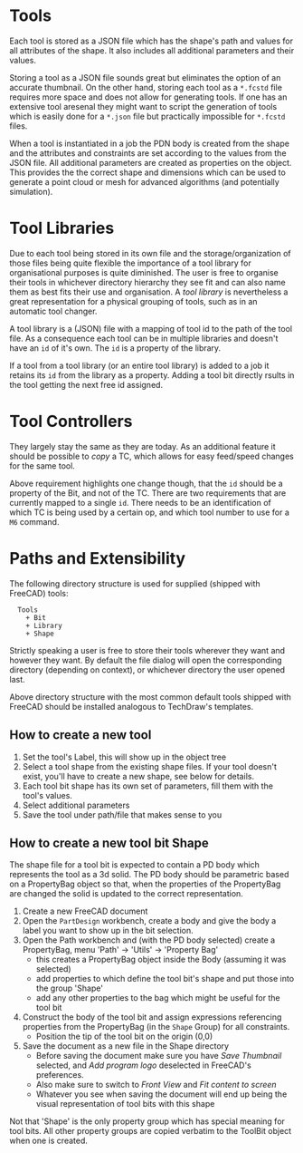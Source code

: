 # Tools

Each tool is stored as a JSON file which has the shape's path and values for all attributes of the shape.
It also includes all additional parameters and their values.

Storing a tool as a JSON file sounds great but eliminates the option of an accurate thumbnail. On the other hand,
storing each tool as a `*.fcstd` file requires more space and does not allow for generating tools. If one has an
extensive tool aresenal they might want to script the generation of tools which is easily done for a `*.json` file but
practically impossible for `*.fcstd` files.

When a tool is instantiated in a job the PDN body is created from the shape and the attributes and constraints are set
according to the values from the JSON file. All additional parameters are created as properties on the object. This
provides the the correct shape and dimensions which can be used to generate a point cloud or mesh for advanced
algorithms (and potentially simulation).

# Tool Libraries

Due to each tool being stored in its own file and the storage/organization of those files being quite flexible the
importance of a tool library for organisational purposes is quite diminished. The user is free to organise their tools
in whichever directory hierarchy they see fit and can also name them as best fits their use and organisation. A
_tool library_ is nevertheless a great representation for a physical grouping of tools, such as in an automatic tool
changer.

A tool library is a (JSON) file with a mapping of tool id to the path of the tool file. As a consequence each tool
can be in multiple libraries and doesn't have an `id` of it's own. The `id` is a property of the library.

If a tool from a tool library (or an entire tool library) is added to a job it retains its `id` from the library as a
property. Adding a tool bit directly rsults in the tool getting the next free id assigned.

# Tool Controllers

They largely stay the same as they are today. As an additional feature it should be possible to _copy_ a TC, which
allows for easy feed/speed changes for the same tool.

Above requirement highlights one change though, that the `id` should be a property of the Bit, and not of the TC.
There are two requirements that are currently mapped to a single `id`. There needs to be an identification of which
TC is being used by a certain op, and which tool number to use for a `M6` command.

# Paths and Extensibility

The following directory structure is used for supplied (shipped with FreeCAD) tools:
```
  Tools
    + Bit
    + Library
    + Shape
```

Strictly speaking a user is free to store their tools wherever they want and however they want. By default the file
dialog will open the corresponding directory (depending on context), or whichever directory the user opened last.

Above directory structure with the most common default tools shipped with FreeCAD should be installed analogous to
TechDraw's templates.

## How to create a new tool

1. Set the tool's Label, this will show up in the object tree
1. Select a tool shape from the existing shape files. If your tool doesn't exist, you'll have to create a new shape,
   see below for details.
1. Each tool bit shape has its own set of parameters, fill them with the tool's values.
1. Select additional parameters
1. Save the tool under path/file that makes sense to you


## How to create a new tool bit Shape

The shape file for a tool bit is expected to contain a PD body which represents the tool as a 3d solid. The PD body
should be parametric based on a PropertyBag object so that, when the properties of the PropertyBag are changed the
solid is updated to the correct representation.

1. Create a new FreeCAD document
1. Open the `PartDesign` workbench, create a body and give the body a label you want to show up in the bit selection.
1. Open the Path workbench and (with the PD body selected) create a PropertyBag,
   menu 'Path' -> 'Utils' -> 'Property Bag'
   * this creates a PropertyBag object inside the Body (assuming it was selected)
   * add properties to which define the tool bit's shape and put those into the group 'Shape'
   * add any other properties to the bag which might be useful for the tool bit
1. Construct the body of the tool bit and assign expressions referencing properties from the PropertyBag (in the
   `Shape` Group) for all constraints.
   * Position the tip of the tool bit on the origin (0,0)
1. Save the document as a new file in the Shape directory
   * Before saving the document make sure you have _Save Thumbnail_ selected, and _Add program logo_ deselected in
     FreeCAD's preferences.
   * Also make sure to switch to _Front View_ and _Fit content to screen_
   * Whatever you see when saving the document will end up being the visual representation of tool bits with this shape

Not that 'Shape' is the only property group which has special meaning for tool bits. All other property groups are
copied verbatim to the ToolBit object when one is created.
